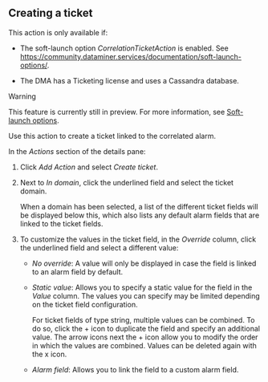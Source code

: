 ## Creating a ticket

This action is only available if:

- The soft-launch option *CorrelationTicketAction* is enabled. See <https://community.dataminer.services/documentation/soft-launch-options/>.

- The DMA has a Ticketing license and uses a Cassandra database.

> [!WARNING]
> This feature is currently still in preview. For more information, see [Soft-launch options](https://community.dataminer.services/documentation/soft-launch-options/).

Use this action to create a ticket linked to the correlated alarm.

In the *Actions* section of the details pane:

1. Click *Add Action* and select *Create ticket*.

2. Next to *In domain*, click the underlined field and select the ticket domain.

    When a domain has been selected, a list of the different ticket fields will be displayed below this, which also lists any default alarm fields that are linked to the ticket fields.

3. To customize the values in the ticket field, in the *Override* column, click the underlined field and select a different value:

    - *No override*: A value will only be displayed in case the field is linked to an alarm field by default.

    - *Static value*: Allows you to specify a static value for the field in the *Value* column. The values you can specify may be limited depending on the ticket field configuration.

        For ticket fields of type string, multiple values can be combined. To do so, click the + icon to duplicate the field and specify an additional value. The arrow icons next the + icon allow you to modify the order in which the values are combined. Values can be deleted again with the x icon.

    - *Alarm field*: Allows you to link the field to a custom alarm field.
